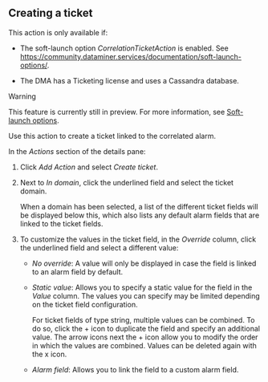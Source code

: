 ## Creating a ticket

This action is only available if:

- The soft-launch option *CorrelationTicketAction* is enabled. See <https://community.dataminer.services/documentation/soft-launch-options/>.

- The DMA has a Ticketing license and uses a Cassandra database.

> [!WARNING]
> This feature is currently still in preview. For more information, see [Soft-launch options](https://community.dataminer.services/documentation/soft-launch-options/).

Use this action to create a ticket linked to the correlated alarm.

In the *Actions* section of the details pane:

1. Click *Add Action* and select *Create ticket*.

2. Next to *In domain*, click the underlined field and select the ticket domain.

    When a domain has been selected, a list of the different ticket fields will be displayed below this, which also lists any default alarm fields that are linked to the ticket fields.

3. To customize the values in the ticket field, in the *Override* column, click the underlined field and select a different value:

    - *No override*: A value will only be displayed in case the field is linked to an alarm field by default.

    - *Static value*: Allows you to specify a static value for the field in the *Value* column. The values you can specify may be limited depending on the ticket field configuration.

        For ticket fields of type string, multiple values can be combined. To do so, click the + icon to duplicate the field and specify an additional value. The arrow icons next the + icon allow you to modify the order in which the values are combined. Values can be deleted again with the x icon.

    - *Alarm field*: Allows you to link the field to a custom alarm field.
